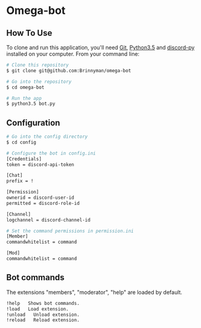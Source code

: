 # Omega-bot

## How To Use

To clone and run this application, you'll need [Git](https://git-scm.com), [Python3.5](https://www.python.org/downloads/release/python-350/) and [discord-py]() installed on your computer. From your command line:

```bash
# Clone this repository
$ git clone git@github.com:Brinnyman/omega-bot

# Go into the repository
$ cd omega-bot

# Run the app
$ python3.5 bot.py
```

## Configuration

```bash
# Go into the config directory
$ cd config

# Configure the bot in config.ini
[Credentials]
token = discord-api-token

[Chat]
prefix = !

[Permission]
ownerid = discord-user-id
permitted = discord-role-id

[Channel]
logchannel = discord-channel-id

# Set the command permissions in permission.ini
[Member]
commandwhitelist = command

[Mod]
commandwhitelist = command
```

## Bot commands

The extensions "members", "moderator", "help" are loaded by default.

```bash
!help   Shows bot commands.
!load   Load extension.
!unload   Unload extension.
!reload   Reload extension.
```
